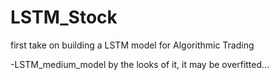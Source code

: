 # LSTM_Stock
first take on building a LSTM model for Algorithmic Trading

-LSTM_medium_model by the looks of it, it may be overfitted...
